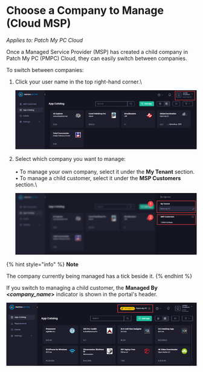 # Choose a Company to Manage (Cloud MSP)

_Applies to: Patch My PC Cloud_

Once a Managed Service Provider (MSP) has created a child company in Patch My PC (PMPC) Cloud, they can easily switch between companies.

To switch between companies:

1.  Click your user name in the top right-hand corner.\


    ![](/_images/image-(2091).png "")


2.  Select which company you want to manage:\
    \
    •  To manage your own company, select it under the **My Tenant** section.\
    •  To manage a child customer, select it under the **MSP Customers** section.\


    ![Selecting the company you want to manage](/_images/image-(2092).png "Selecting the company you want to manage")

{% hint style="info" %}
**Note**

The company currently being managed has a tick beside it.
{% endhint %}

If you switch to managing a child customer, the **Managed By <**_**company\_name**_**>** indicator is shown in the portal's header.

![](/_images/image-(2093).png "")